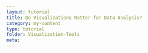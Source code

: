 ```yaml
---
layout: tutorial
title: Do Visualizations Matter for Data Analysis?
category: my-content
type: tutorial
folder: Visualization-Tools
meta:
---
```

